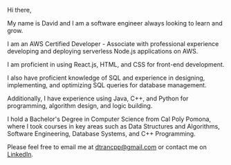 Hi there,

My name is David and I am a software engineer always looking to learn and grow.

I am an AWS Certified Developer - Associate with professional experience developing and deploying serverless Node.js applications on AWS.

I am proficient in using React.js, HTML, and CSS for front-end development.

I also have proficient knowledge of SQL and experience in designing, implementing, and optimizing SQL queries for database management.

Additionally, I have experience using Java, C++, and Python for programming, algorithm design, and logic building.

I hold a Bachelor's Degree in Computer Science from Cal Poly Pomona, where I took courses in key areas such as Data Structures and Algorithms, Software Engineering, Database Systems, and C++ Programming.

Please feel free to email me at dtrancpp@gmail.com or contact me on [LinkedIn](https://www.linkedin.com/in/tran-david1/).
